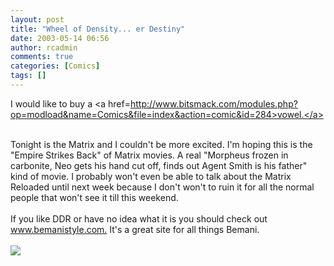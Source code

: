 ```yaml
---
layout: post
title: "Wheel of Density... er Destiny"
date: 2003-05-14 06:56
author: rcadmin
comments: true
categories: [Comics]
tags: []
---
```

I would like to buy a <a href=http://www.bitsmack.com/modules.php?op=modload&name=Comics&file=index&action=comic&id=284>vowel.</a>
<br />

<br />
Tonight is the Matrix and I couldn't be more excited. I'm hoping this is the "Empire Strikes Back" of Matrix movies. A real "Morpheus frozen in carbonite, Neo gets his hand cut off, finds out Agent Smith is his father" kind of movie. I probably won't even be able to talk about the Matrix Reloaded until next week because I don't won't to ruin it for all the normal people that won't see it till this weekend. 
<br />

<br />
If you like DDR or have no idea what it is you should check out <a href=http://www.bemanistyle.com>www.bemanistyle.com.</a> It's a great site for all things Bemani. <Br><br><!--more--><img src='/wp/wp-content/comics/20030514.gif' alt'' />
